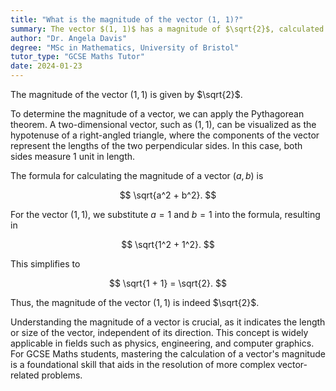 ```yaml
---
title: "What is the magnitude of the vector (1, 1)?"
summary: The vector $(1, 1)$ has a magnitude of $\sqrt{2}$, calculated using the formula for the magnitude of a vector in two-dimensional space.
author: "Dr. Angela Davis"
degree: "MSc in Mathematics, University of Bristol"
tutor_type: "GCSE Maths Tutor"
date: 2024-01-23
---
```


The magnitude of the vector $(1, 1)$ is given by $\sqrt{2}$.

To determine the magnitude of a vector, we can apply the Pythagorean theorem. A two-dimensional vector, such as $(1, 1)$, can be visualized as the hypotenuse of a right-angled triangle, where the components of the vector represent the lengths of the two perpendicular sides. In this case, both sides measure $1$ unit in length.

The formula for calculating the magnitude of a vector $(a, b)$ is 

$$
\sqrt{a^2 + b^2}.
$$

For the vector $(1, 1)$, we substitute $a = 1$ and $b = 1$ into the formula, resulting in 

$$
\sqrt{1^2 + 1^2}.
$$ 

This simplifies to 

$$
\sqrt{1 + 1} = \sqrt{2}.
$$ 

Thus, the magnitude of the vector $(1, 1)$ is indeed $\sqrt{2}$.

Understanding the magnitude of a vector is crucial, as it indicates the length or size of the vector, independent of its direction. This concept is widely applicable in fields such as physics, engineering, and computer graphics. For GCSE Maths students, mastering the calculation of a vector's magnitude is a foundational skill that aids in the resolution of more complex vector-related problems.
    